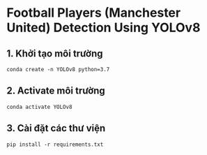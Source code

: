 # Football Players (Manchester United) Detection Using YOLOv8

## 1. Khởi tạo môi trường
```
conda create -n YOLOv8 python=3.7
```
## 2. Activate môi trường
```
conda activate YOLOv8
```
## 3. Cài đặt các thư viện
```
pip install -r requirements.txt
```
